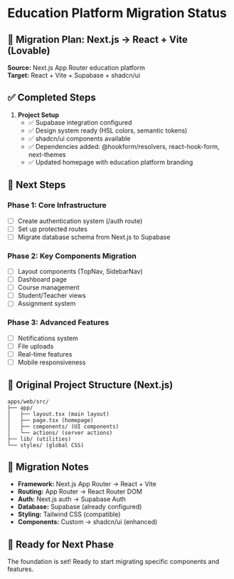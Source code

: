 # Education Platform Migration Status

## 🎯 Migration Plan: Next.js → React + Vite (Lovable)

**Source:** Next.js App Router education platform  
**Target:** React + Vite + Supabase + shadcn/ui

## ✅ Completed Steps

1. **Project Setup**
   - ✅ Supabase integration configured
   - ✅ Design system ready (HSL colors, semantic tokens) 
   - ✅ shadcn/ui components available
   - ✅ Dependencies added: @hookform/resolvers, react-hook-form, next-themes
   - ✅ Updated homepage with education platform branding

## 🔄 Next Steps

### Phase 1: Core Infrastructure
- [ ] Create authentication system (/auth route)
- [ ] Set up protected routes
- [ ] Migrate database schema from Next.js to Supabase

### Phase 2: Key Components Migration
- [ ] Layout components (TopNav, SidebarNav)
- [ ] Dashboard page
- [ ] Course management
- [ ] Student/Teacher views
- [ ] Assignment system

### Phase 3: Advanced Features  
- [ ] Notifications system
- [ ] File uploads
- [ ] Real-time features
- [ ] Mobile responsiveness

## 📁 Original Project Structure (Next.js)

```
apps/web/src/
├── app/
│   ├── layout.tsx (main layout)
│   ├── page.tsx (homepage)
│   ├── components/ (UI components)
│   └── actions/ (server actions)
├── lib/ (utilities)
└── styles/ (global CSS)
```

## 🎨 Migration Notes

- **Framework:** Next.js App Router → React + Vite
- **Routing:** App Router → React Router DOM
- **Auth:** Next.js auth → Supabase Auth
- **Database:** Supabase (already configured)
- **Styling:** Tailwind CSS (compatible)
- **Components:** Custom → shadcn/ui (enhanced)

## 🚀 Ready for Next Phase

The foundation is set! Ready to start migrating specific components and features.